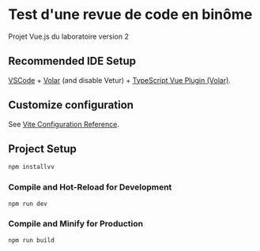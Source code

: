 # Test d'une revue de code en binôme

Projet Vue.js du laboratoire version 2

## Recommended IDE Setup

[VSCode](https://code.visualstudio.com/) + [Volar](https://marketplace.visualstudio.com/items?itemName=Vue.volar) (and disable Vetur) + [TypeScript Vue Plugin (Volar)](https://marketplace.visualstudio.com/items?itemName=Vue.vscode-typescript-vue-plugin).

## Customize configuration

See [Vite Configuration Reference](https://vitejs.dev/config/).

## Project Setup

```sh
npm installvv
```

### Compile and Hot-Reload for Development

```sh
npm run dev
```

### Compile and Minify for Production

```sh
npm run build
```
